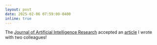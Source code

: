 ```yaml
---
layout: post
date: 2025-02-06 07:59:00-0400
inline: true
---
```


The <a href="https://aaai.org/conference/aaai/aaai-25/">Journal of Artificial Intelligence Research</a> accepted an <a href="https://speckdavid.github.io/publications/#speck-et-al-jair2025">article</a> I wrote with two colleagues!